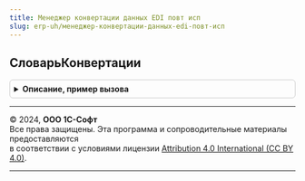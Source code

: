 ```yaml
---
title: Менеджер конвертации данных EDI повт исп
slug: erp-uh/менеджер-конвертации-данных-edi-повт-исп
---
```



## СловарьКонвертации
<details style="margin: 1em 0; padding: 0.5em; border: 1px solid #ccc; border-radius: 6px;">

<summary style="font-weight: bold; cursor: pointer;">Описание, пример вызова</summary>

```bsl

Функция СловарьКонвертации() Экспорт
```

Пример вызова
```bsl
Результат = МенеджерКонвертацииДанныхEDIПовтИсп.СловарьКонвертации() 
```
</details>

---

© 2024, **ООО 1С-Софт**  
Все права защищены. Эта программа и сопроводительные материалы предоставляются  
в соответствии с условиями лицензии [Attribution 4.0 International (CC BY 4.0)](https://creativecommons.org/licenses/by/4.0/legalcode).

---
